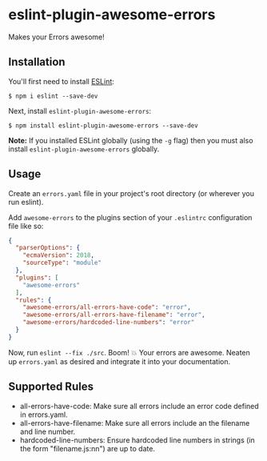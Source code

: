# eslint-plugin-awesome-errors

Makes your Errors awesome!

## Installation

You'll first need to install [ESLint](http://eslint.org):

```
$ npm i eslint --save-dev
```

Next, install `eslint-plugin-awesome-errors`:

```
$ npm install eslint-plugin-awesome-errors --save-dev
```

**Note:** If you installed ESLint globally (using the `-g` flag) then you must also install `eslint-plugin-awesome-errors` globally.

## Usage

Create an `errors.yaml` file in your project's root directory (or wherever you run eslint).

Add `awesome-errors` to the plugins section of your `.eslintrc` configuration file like so:

```json
{
  "parserOptions": {
    "ecmaVersion": 2018,
    "sourceType": "module"
  },
  "plugins": [
    "awesome-errors"
  ],
  "rules": {
    "awesome-errors/all-errors-have-code": "error",
    "awesome-errors/all-errors-have-filename": "error",
    "awesome-errors/hardcoded-line-numbers": "error"
  }
}

```

Now, run `eslint --fix ./src`. Boom! :boom: Your errors are awesome.
Neaten up `errors.yaml` as desired and integrate it into your documentation.

## Supported Rules

* all-errors-have-code: Make sure all errors include an error code defined in errors.yaml.
* all-errors-have-filename: Make sure all errors include an the filename and line number.
* hardcoded-line-numbers: Ensure hardcoded line numbers in strings (in the form "filename.js:nn") are up to date.
